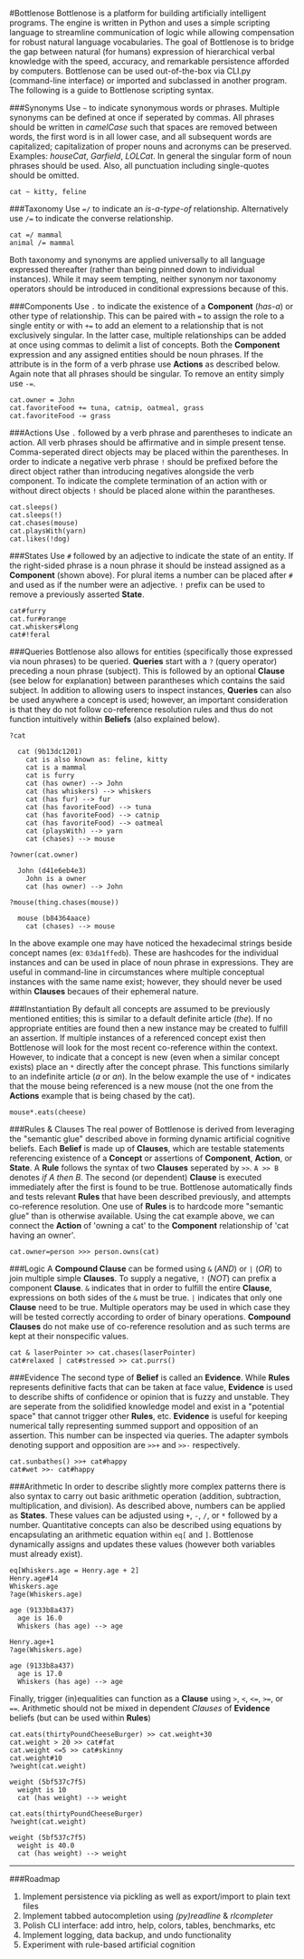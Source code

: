 #Bottlenose
Bottlenose is a platform for building artificially intelligent programs. The engine is written in Python and uses a simple scripting language to streamline communication of logic while allowing compensation for robust natural language vocabularies. The goal of Bottlenose is to bridge the gap between natural (for humans) expression of hierarchical verbal knowledge with the speed, accuracy, and remarkable persistence afforded by computers. Bottlenose can be used out-of-the-box via CLI.py (command-line interface) or imported and subclassed in another program. The following is a guide to Bottlenose scripting syntax.

###Synonyms
Use `~` to indicate synonymous words or phrases. Multiple synonyms can be defined at once if seperated by commas. All phrases should be written in *camelCase* such that spaces are removed between words, the first word is in all lower case, and all subsequent words are capitalized; capitalization of proper nouns and acronyms can be preserved. Examples: *houseCat*, *Garfield*, *LOLCat*. In general the singular form of noun phrases should be used. Also, all punctuation including single-quotes should be omitted.
```
cat ~ kitty, feline
```

###Taxonomy
Use `=/` to indicate an *is-a-type-of* relationship. Alternatively use `/=` to indicate the converse relationship. 
```
cat =/ mammal
animal /= mammal
```

Both taxonomy and synonyms are applied universally to all language expressed thereafter (rather than being pinned down to individual instances). While it may seem tempting, neither synonym nor taxonomy operators should be introduced in conditional expressions because of this.

###Components
Use `.` to indicate the existence of a **Component** (*has-a*) or other type of relationship. This can be paired with `=` to assign the role to a single entity or with `+=` to add an element to a relationship that is not exclusively singular. In the latter case, multiple relationships can be added at once using commas to delimit a list of concepts. Both the **Component** expression and any assigned entities should be noun phrases. If the attribute is in the form of a verb phrase use **Actions** as described below. Again note that all phrases should be singular. To remove an entity simply use `-=`.
```
cat.owner = John
cat.favoriteFood += tuna, catnip, oatmeal, grass
cat.favoriteFood -= grass
```

###Actions
Use `.` followed by a verb phrase and parentheses to indicate an action. All verb phrases should be affirmative and in simple present tense. Comma-seperated direct objects may be placed within the parentheses. In order to indicate a negative verb phrase `!` should be prefixed before the direct object rather than introducing negatives alongside the verb component. To indicate the complete termination of an action with or without direct objects `!` should be placed alone within the parantheses.
```
cat.sleeps()
cat.sleeps(!)
cat.chases(mouse)
cat.playsWith(yarn)
cat.likes(!dog)
```

###States
Use `#` followed by an adjective to indicate the state of an entity. If the right-sided phrase is a noun phrase it should be instead assigned as a **Component** (shown above). For plural items a number can be placed after `#` and used as if the number were an adjective. `!` prefix can be used to remove a previously asserted **State**.
```
cat#furry
cat.fur#orange
cat.whiskers#long
cat#!feral
```

###Queries
Bottlenose also allows for entities (specifically those expressed via noun phrases) to be queried. **Queries** start with a `?` (query operator) preceding a noun phrase (subject). This is followed by an optional **Clause** (see below for explanation) between parantheses which contains the said subject. In addition to allowing users to inspect instances, **Queries** can also be used anywhere a concept is used; however, an important consideration is that they do not follow co-reference resolution rules and thus do not function intuitively within **Beliefs** (also explained below).
```
?cat

  cat (9b13dc1201)
    cat is also known as: feline, kitty
    cat is a mammal
    cat is furry
    cat (has owner) --> John
    cat (has whiskers) --> whiskers
    cat (has fur) --> fur
    cat (has favoriteFood) --> tuna
    cat (has favoriteFood) --> catnip
    cat (has favoriteFood) --> oatmeal
    cat (playsWith) --> yarn
    cat (chases) --> mouse

?owner(cat.owner)

  John (d41e6eb4e3)
    John is a owner
    cat (has owner) --> John

?mouse(thing.chases(mouse))

  mouse (b84364aace)
    cat (chases) --> mouse

```

In the above example one may have noticed the hexadecimal strings beside concept names (ex: `03da1ffedb`). These are hashcodes for the individual instances and can be used in place of noun phrase in expressions. They are useful in command-line in circumstances where multiple conceptual instances with the same name exist; however, they should never be used within **Clauses** becaues of their ephemeral nature.

###Instantiation
By default all concepts are assumed to be previously mentioned entities; this is similar to a default definite article (*the*). If no appropriate entities are found then a new instance may be created to fulfill an assertion. If multiple instances of a referenced concept exist then Bottlenose will look for the most recent co-reference within the context. However, to indicate that a concept is new (even when a similar concept exists) place an `*` directly after the concept phrase. This functions similarly to an indefinite article (*a* or *an*). In the below example the use of `*` indicates that the mouse being referenced is a new mouse (not the one from the **Actions** example that is being chased by the cat).
```
mouse*.eats(cheese)
```

###Rules & Clauses
The real power of Bottlenose is derived from leveraging the "semantic glue" described above in forming dynamic artificial cognitive beliefs. Each **Belief** is made up of **Clauses**, which are testable statements referencing existence of a **Concept** or assertions of **Component**, **Action**, or **State**. A **Rule** follows the syntax of two **Clauses** seperated by `>>`. `A >> B` denotes *if A then B*. The second (or dependent) **Clause** is executed immediately after the first is found to be true. Bottlenose automatically finds and tests relevant **Rules** that have been described previously, and attempts co-reference resolution. One use of **Rules** is to hardcode more "semantic glue" than is otherwise available. Using the cat example above, we can connect the **Action** of 'owning a cat' to the **Component** relationship of 'cat having an owner'.
```
cat.owner=person >>> person.owns(cat)
```

###Logic
A **Compound Clause** can be formed using `&` (*AND*) or `|` (*OR*) to join multiple simple **Clauses**. To supply a negative, `!` (*NOT*) can prefix a component **Clause**. `&` indicates that in order to fulfill the entire **Clause**, expressions on both sides of the `&` must be true. `|` indicates that only one **Clause** need to be true. Multiple operators may be used in which case they will be tested correctly according to order of binary operations. **Compound Clauses** do not make use of co-reference resolution and as such terms are kept at their nonspecific values.
```
cat & laserPointer >> cat.chases(laserPointer)
cat#relaxed | cat#stressed >> cat.purrs()
```

###Evidence
The second type of **Belief** is called an **Evidence**. While **Rules** represents definitive facts that can be taken at face value, **Evidence** is used to describe shifts of confidence or opinion that is fuzzy and unstable. They are seperate from the solidified knowledge model and exist in a "potential space" that cannot trigger other **Rules**, etc. **Evidence** is useful for keeping numerical tally representing summed support and opposition of an assertion. This number can be inspected via queries. The adapter symbols denoting support and opposition are `>>+` and `>>-` respectively.
```
cat.sunbathes() >>+ cat#happy
cat#wet >>- cat#happy
```

###Arithmetic
In order to describe slightly more complex patterns there is also syntax to carry out basic arithmetic operation (addition, subtraction, multiplication, and division). As described above, numbers can be applied as **States**. These values can be adjusted using `+`, `-`, `/`, or `*` followed by a number. Quantitative concepts can also be described using equations by encapsulating an arithmetic equation within `eq[` and `]`. Bottlenose dynamically assigns and updates these values (however both variables must already exist).
```
eq[Whiskers.age = Henry.age + 2]
Henry.age#14
Whiskers.age
?age(Whiskers.age)

age (9133b8a437)
  age is 16.0
  Whiskers (has age) --> age

Henry.age+1
?age(Whiskers.age)

age (9133b8a437)
  age is 17.0
  Whiskers (has age) --> age
```
Finally, trigger (in)equalities can function as a **Clause** using `>`, `<`, `<=`, `>=`, or `==`. Arithmetic should not be mixed in dependent *Clauses* of **Evidence** beliefs (but can be used within **Rules**)
```
cat.eats(thirtyPoundCheeseBurger) >> cat.weight+30
cat.weight > 20 >> cat#fat
cat.weight <=5 >> cat#skinny
cat.weight#10
?weight(cat.weight)

weight (5bf537c7f5)
  weight is 10
  cat (has weight) --> weight

cat.eats(thirtyPoundCheeseBurger)
?weight(cat.weight)

weight (5bf537c7f5)
  weight is 40.0
  cat (has weight) --> weight
```

---
###Roadmap

1. Implement persistence via pickling as well as export/import to plain text files
2. Implement tabbed autocompletion using *(py)readline* & *rlcompleter*
3. Polish CLI interface: add intro, help, colors, tables, benchmarks, etc
4. Implement logging, data backup, and undo functionality
5. Experiment with rule-based artificial cognition